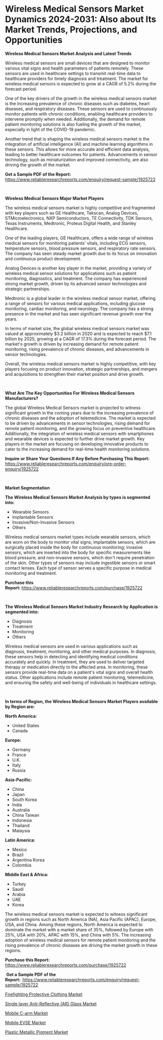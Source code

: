 <p><h1>Wireless Medical Sensors Market Dynamics 2024-2031: Also about Its Market Trends, Projections, and Opportunities</h1></p><p><strong>Wireless Medical Sensors Market Analysis and Latest Trends</strong></p>
<p><p>Wireless medical sensors are small devices that are designed to monitor various vital signs and health parameters of patients remotely. These sensors are used in healthcare settings to transmit real-time data to healthcare providers for timely diagnosis and treatment. The market for wireless medical sensors is expected to grow at a CAGR of 5.2% during the forecast period.</p><p>One of the key drivers of the growth in the wireless medical sensors market is the increasing prevalence of chronic diseases such as diabetes, heart diseases, and respiratory diseases. These sensors are used to continuously monitor patients with chronic conditions, enabling healthcare providers to intervene promptly when needed. Additionally, the demand for remote patient monitoring solutions is also fueling the growth of the market, especially in light of the COVID-19 pandemic.</p><p>Another trend that is shaping the wireless medical sensors market is the integration of artificial intelligence (AI) and machine learning algorithms in these sensors. This allows for more accurate and efficient data analysis, leading to better healthcare outcomes for patients. Advancements in sensor technology, such as miniaturization and improved connectivity, are also driving the growth of the market.</p></p>
<p><strong>Get a Sample PDF of the Report:&nbsp;</strong> <a href="https://www.reliableresearchreports.com/enquiry/request-sample/1925722">https://www.reliableresearchreports.com/enquiry/request-sample/1925722</a></p>
<p>&nbsp;</p>
<p><strong>Wireless Medical Sensors Major Market Players</strong></p>
<p><p>The wireless medical sensors market is highly competitive and fragmented with key players such as GE Healthcare, Tekscan, Analog Devices, STMicroelectronics, NXP Semiconductors, TE Connectivity, TDK Sensors, Texas Instruments, Medtronic, Proteus Digital Health, and Stanley Healthcare. </p><p>One of the leading players, GE Healthcare, offers a wide range of wireless medical sensors for monitoring patients' vitals, including ECG sensors, temperature sensors, blood pressure sensors, and respiratory rate sensors. The company has seen steady market growth due to its focus on innovation and continuous product development.</p><p>Analog Devices is another key player in the market, providing a variety of wireless medical sensor solutions for applications such as patient monitoring, diagnostics, and treatment. The company has experienced strong market growth, driven by its advanced sensor technologies and strategic partnerships.</p><p>Medtronic is a global leader in the wireless medical sensor market, offering a range of sensors for various medical applications, including glucose monitoring, cardiac monitoring, and neurology. The company has a strong presence in the market and has seen significant revenue growth over the years.</p><p>In terms of market size, the global wireless medical sensors market was valued at approximately $3.2 billion in 2020 and is expected to reach $7.1 billion by 2025, growing at a CAGR of 17.3% during the forecast period. The market's growth is driven by increasing demand for remote patient monitoring, rising prevalence of chronic diseases, and advancements in sensor technologies.</p><p>Overall, the wireless medical sensors market is highly competitive, with key players focusing on product innovation, strategic partnerships, and mergers and acquisitions to strengthen their market position and drive growth.</p></p>
<p>&nbsp;</p>
<p><strong>What Are The Key Opportunities For Wireless Medical Sensors Manufacturers?</strong></p>
<p><p>The global Wireless Medical Sensors market is projected to witness significant growth in the coming years due to the increasing prevalence of chronic diseases and the adoption of telemedicine. The market is expected to be driven by advancements in sensor technologies, rising demand for remote patient monitoring, and the growing focus on preventive healthcare. Additionally, the integration of wireless medical sensors with smartphones and wearable devices is expected to further drive market growth. Key players in the market are focusing on developing innovative products to cater to the increasing demand for real-time health monitoring solutions.</p></p>
<p><strong>Inquire or Share Your Questions If Any Before Purchasing This Report:</strong> <a href="https://www.reliableresearchreports.com/enquiry/pre-order-enquiry/1925722">https://www.reliableresearchreports.com/enquiry/pre-order-enquiry/1925722</a></p>
<p>&nbsp;</p>
<p><strong>Market Segmentation</strong></p>
<p><strong>The Wireless Medical Sensors Market Analysis by types is segmented into:</strong></p>
<p><ul><li>Wearable Sensors</li><li>Implantable Sensors</li><li>Invasive/Non-Invasive Sensors</li><li>Others</li></ul></p>
<p><p>Wireless medical sensors market types include wearable sensors, which are worn on the body to monitor vital signs; implantable sensors, which are surgically placed inside the body for continuous monitoring; invasive sensors, which are inserted into the body for specific measurements like blood pressure; and non-invasive sensors, which don't require penetration of the skin. Other types of sensors may include ingestible sensors or smart contact lenses. Each type of sensor serves a specific purpose in medical monitoring and treatment.</p></p>
<p><strong>Purchase this Report:&nbsp;</strong><a href="https://www.reliableresearchreports.com/purchase/1925722">https://www.reliableresearchreports.com/purchase/1925722</a></p>
<p>&nbsp;</p>
<p><strong>The Wireless Medical Sensors Market Industry Research by Application is segmented into:</strong></p>
<p><ul><li>Diagnosis</li><li>Treatment</li><li>Monitoring</li><li>Others</li></ul></p>
<p><p>Wireless medical sensors are used in various applications such as diagnosis, treatment, monitoring, and other medical purposes. In diagnosis, these sensors help in detecting and identifying medical conditions accurately and quickly. In treatment, they are used to deliver targeted therapy or medication directly to the affected area. In monitoring, these sensors provide real-time data on a patient's vital signs and overall health status. Other applications include remote patient monitoring, telemedicine, and ensuring the safety and well-being of individuals in healthcare settings.</p></p>
<p>&nbsp;</p>
<p><strong>In terms of Region, the Wireless Medical Sensors Market Players available by Region are:</strong></p>
<p>
    <p> <strong> North America: </strong>
        <ul>
            <li>United States</li>
            <li>Canada</li>
        </ul>
        </p> 
    <p> <strong> Europe: </strong>
        <ul>
            <li>Germany</li>
            <li>France</li>
            <li>U.K.</li>
            <li>Italy</li>
            <li>Russia</li>
        </ul>
        </p> 
    <p> <strong> Asia-Pacific: </strong>
        <ul>
            <li>China</li>
            <li>Japan</li>
            <li>South Korea</li>
            <li>India</li>
            <li>Australia</li>
            <li>China Taiwan</li>
            <li>Indonesia</li>
            <li>Thailand</li>
            <li>Malaysia</li>
        </ul>
        </p> 
    <p> <strong> Latin America: </strong>
        <ul>
            <li>Mexico</li>
            <li>Brazil</li>
            <li>Argentina Korea</li>
            <li>Colombia</li>
        </ul>
        </p> 
    <p> <strong> Middle East & Africa: </strong>
        <ul>
            <li>Turkey</li>
            <li>Saudi</li>
            <li>Arabia</li>
            <li>UAE</li>
            <li>Korea</li>
        </ul>
    </p>
    </p>
<p><p>The wireless medical sensors market is expected to witness significant growth in regions such as North America (NA), Asia Pacific (APAC), Europe, USA, and China. Among these regions, North America is expected to dominate the market with a market share of 35%, followed by Europe with 25%, USA with 20%, APAC with 15%, and China with 5%. The increasing adoption of wireless medical sensors for remote patient monitoring and the rising prevalence of chronic diseases are driving the market growth in these regions.</p></p>
<p><strong>Purchase this Report: </strong><a href="https://www.reliableresearchreports.com/purchase/1925722">https://www.reliableresearchreports.com/purchase/1925722</a></p>
<p>&nbsp;<strong>Get a Sample PDF of the Report:&nbsp;&nbsp;</strong><a href="https://www.reliableresearchreports.com/enquiry/request-sample/1925722">https://www.reliableresearchreports.com/enquiry/request-sample/1925722</a></p>
<p><strong></strong></p>
<p><p><a href="https://view.publitas.com/reportprime-1/firefighting-protective-clothing-market-dynamics-2024-2031-also-about-its-market-trends-projections-and-opportunities/">Firefighting Protective Clothing Market</a></p><p><a href="https://copper-carbon-84f.notion.site/Single-layer-Anti-Reflective-AR-Glass-Market-Insights-Market-Players-and-Forecast-Till-2031-e02e55b7fafa4d148a11bcbd01c4f562">Single layer Anti-Reflective (AR) Glass Market</a></p><p><a href="https://github.com/PeterParrish5/Market-Research-Report-List-3/blob/main/mobile-c-arm-market.md">Mobile C-arm Market</a></p><p><a href="https://view.publitas.com/reportprime-1/mobile-evse-market-with-the-goal-of-estimating-the-market-size-and-future-growth-potential-of-various-market-segments-based-on-component-applications-end-user-and-region/">Mobile EVSE Market</a></p><p><a href="https://cedar-agate-3da.notion.site/Plastic-Metallic-Pigment-Market-Centers-on-Aspects-such-as-Market-Growth-Market-Share-Market-Oppor-f4e05a2ce20f426a89b77559851351e9">Plastic Metallic Pigment Market</a></p></p>
